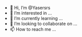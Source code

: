 - 👋 Hi, I’m @Yasersrs
- 👀 I’m interested in ...
- 🌱 I’m currently learning ...
- 💞️ I’m looking to collaborate on ...
- 📫 How to reach me ...

<!---
Yasersrs/Yasersrs is a ✨ special ✨ repository because its `README.md` (this file) appears on your GitHub profile.
You can click the Preview link to take a look at your changes.
--->
